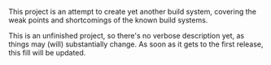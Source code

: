 This project is an attempt to create yet another build system, covering the weak points and shortcomings of the known build systems.

This is an unfinished project, so there's no verbose description yet, as things may (will) substantially change.
As soon as it gets to the first release, this fill will be updated.
